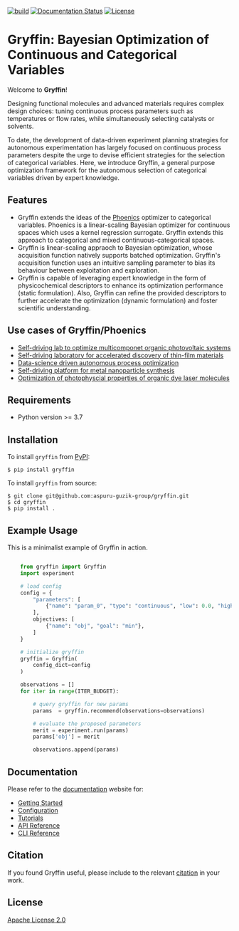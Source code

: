 [![build](https://github.com/aspuru-guzik-group/gryffin/actions/workflows/continuous-integration.yml/badge.svg)](https://github.com/aspuru-guzik-group/gryffin/actions/workflows/continuous-integration.yml)
[![Documentation Status](https://readthedocs.org/projects/gryffin/badge/?version=latest)](http://gryffin.readthedocs.io/?badge=latest)
[![License](https://img.shields.io/badge/License-Apache%202.0-blue.svg)](https://opensource.org/licenses/Apache-2.0)

Gryffin: Bayesian Optimization of Continuous and Categorical Variables
======================================================================

Welcome to **Gryffin**!

Designing functional molecules and advanced materials requires complex design choices: tuning
continuous process parameters such as temperatures or flow rates, while simultaneously selecting
catalysts or solvents. 

To date, the development of data-driven experiment planning strategies for
autonomous experimentation has largely focused on continuous process parameters despite the urge
to devise efficient strategies for the selection of categorical variables. Here, we introduce Gryffin,
a general purpose optimization framework for the autonomous selection of categorical variables
driven by expert knowledge.

## Features

* Gryffin extends the ideas of the [Phoenics](https://pubs.acs.org/doi/10.1021/acscentsci.8b00307) optimizer to categorical variables. Phoenics is a linear-scaling Bayesian optimizer for continuous spaces which uses a kernel regression surrogate. Gryffin extends this approach to categorical and mixed continuous-categorical spaces. 
* Gryffin is linear-scaling appraoch to Bayesian optimization, whose acquisition function natively supports batched optimization. Gryffin's acquisition function uses an intuitive sampling parameter to bias its behaviour between exploitation and exploration. 
* Gryffin is capable of leveraging expert knowledge in the form of physicochemical descriptors to enhance its optimization performance (static formulation). Also, Gryffin can refine the provided descriptors to further accelerate the optimization (dynamic formulation) and foster scientific understanding. 

## Use cases of Gryffin/Phoenics

* [Self-driving lab to optimize multicomponet organic photovoltaic systems](https://onlinelibrary.wiley.com/doi/full/10.1002/adma.201907801)
* [Self-driving laboratory for accelerated discovery of thin-film materials](https://www.science.org/doi/10.1126/sciadv.aaz8867)
* [Data-science driven autonomous process optimization](https://www.nature.com/articles/s42004-021-00550-x)
* [Self-driving platform for metal nanoparticle synthesis](https://onlinelibrary.wiley.com/doi/full/10.1002/adfm.202106725)
* [Optimization of photophyscial properties of organic dye laser molecules](https://pubs.acs.org/doi/10.1021/acscentsci.1c01002)


## Requirements

* Python version >= 3.7


## Installation

To install ``gryffin`` from [PyPI](https://pypi.org/project/gryffin/):

```console
$ pip install gryffin
```

To install ``gryffin`` from source:

``` console
$ git clone git@github.com:aspuru-guzik-group/gryffin.git
$ cd gryffin
$ pip install .
```

## Example Usage 


This is a minimalist example of Gryffin in action.


```python

    from gryffin import Gryffin
    import experiment

    # load config
    config = {
        "parameters": [
            {"name": "param_0", "type": "continuous", "low": 0.0, "high": 1.0},
        ],
        objectives: [
            {"name": "obj", "goal": "min"},
        ]
    }

    # initialize gryffin
    gryffin = Gryffin(
        config_dict=config
    )

    observations = [] 
    for iter in range(ITER_BUDGET):

        # query gryffin for new params
        params  = gryffin.recommend(observations=observations)

        # evaluate the proposed parameters
        merit = experiment.run(params)
        params['obj'] = merit

        observations.append(params)
```

## Documentation

Please refer to the [documentation](https://gryffin.readthedocs.io/en/latest/) website for:

* [Getting Started](https://gryffin.readthedocs.io/en/latest/getting_started.html)
* [Configuration](https://gryffin.readthedocs.io/en/latest/configuration.html)
* [Tutorials](https://gryffin.readthedocs.io/en/latest/tutorial.html)
* [API Reference](https://gryffin.readthedocs.io/en/latest/api_documentation.html)
* [CLI Reference](https://gryffin.readthedocs.io/en/latest/cli_documentation.html)


## Citation

If you found Gryffin useful, please include to the relevant [citation](https://gryffin.readthedocs.io/en/latest/citation.html) in your work.

## License

[Apache License 2.0](https://choosealicense.com/licenses/apache-2.0/)






